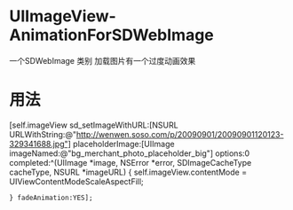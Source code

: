 # UIImageView-AnimationForSDWebImage
一个SDWebImage 类别 加载图片有一个过度动画效果
# 用法
[self.imageView sd_setImageWithURL:[NSURL URLWithString:@"http://wenwen.soso.com/p/20090901/20090901120123-329341688.jpg"] placeholderImage:[UIImage imageNamed:@"bg_merchant_photo_placeholder_big"] options:0 completed:^(UIImage *image, NSError *error, SDImageCacheType cacheType, NSURL *imageURL) {
        self.imageView.contentMode = UIViewContentModeScaleAspectFill;


    } fadeAnimation:YES];
